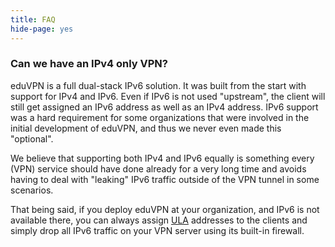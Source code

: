 ```yaml
---
title: FAQ
hide-page: yes
---
```


### Can we have an IPv4 only VPN?

eduVPN is a full dual-stack IPv6 solution. It was built from the start with 
support for IPv4 and IPv6. Even if IPv6 is not used "upstream", the client will
still get assigned an IPv6 address as well as an IPv4 address. IPv6 support was
a hard requirement for some organizations that were involved in the initial 
development of eduVPN, and thus we never even made this "optional". 

We believe that supporting both IPv4 and IPv6 equally is something every (VPN) 
service should have done already for a very long time and avoids having to 
deal with "leaking" IPv6 traffic outside of the VPN tunnel in some scenarios.

That being said, if you deploy eduVPN at your organization, and IPv6 is not 
available there, you can always assign 
[ULA](https://en.wikipedia.org/wiki/Unique_local_address) addresses to the 
clients and simply drop all IPv6 traffic on your VPN server using its built-in
firewall.
